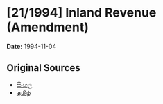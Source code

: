 # [21/1994] Inland Revenue (Amendment)

**Date:** 1994-11-04

## Original Sources

- [සිංහල](https://documents.gov.lk/view/acts/1994/11/21-1994_S.pdf)
- [தமிழ்](https://documents.gov.lk/view/acts/1994/11/21-1994_T.pdf)
